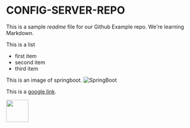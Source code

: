 # CONFIG-SERVER-REPO

This is a sample _readme_ file for our Github Example repo. We're learning Markdown.

This is a list
* first item
* second item
* third item

This is an image of springboot.
![SpringBoot](https://miro.medium.com/max/500/1*AbiX4LwtSNozoyfypcKvEg.png)

This is a [google link](https://www.google.com).

<img src="https://miro.medium.com/max/500/1*AbiX4LwtSNozoyfypcKvEg.png" style="height:60px; width:60px">